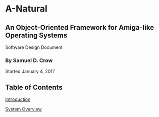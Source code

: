 # A-Natural

## An Object-Oriented Framework for Amiga-like Operating Systems

Software Design Document

### By Samuel D. Crow

Started January 4, 2017

## Table of Contents
[Introduction](https://github.com/SamuraiCrow/A-Natural-DesignDocument/wiki/Introduction)

[System Overview](https://github.com/SamuraiCrow/A-Natural-DesignDocument/wiki/System-Overview)
